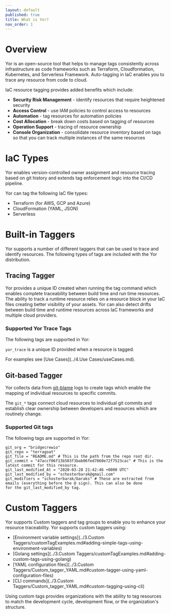 ```yaml
---
layout: default
published: true
title: What is Yor?
nav_order: 1
---
```


# Overview

Yor is an open-source tool that helps to manage tags consistently across infrastructure as code frameworks such as 
Terraform, Cloudformation, Kubernetes, and Serverless Framework. Auto-tagging in IaC enables you to trace any resource 
from code to cloud.

IaC resource tagging provides added benefits which include:
* **Security Risk Management** - identify resources that require heightened security
* **Access Control** - use IAM policies to control access to resources
* **Automation** - tag resources for automation policies
* **Cost Allocation** - break down costs based on tagging of resources
* **Operation Support** - tracing of resource ownership
* **Console Organization** - consolidate resource inventory based on tags so that you can track multiple instances of the same resources

# IaC Types
Yor enables version-controlled owner assignment and resource tracing based on git history and extends tag enforcement logic 
into the CI/CD pipeline. 

Yor can tag the following IaC file types:
  * Terraform (for AWS, GCP and Azure)
  * CloudFormation (YAML, JSON)
  * Serverless

# Built-in Taggers

Yor supports a number of different taggers that can be used to trace and identify resources. The following types of tags are
included with the Yor distribution.

## Tracing Tagger

Yor provides a unique ID created when running the tag command which enables complete traceability between build time and run time resources.
The ability to track a runtime resource relies on a resource block in your IaC files creating better visibility of your assets. Yor can also detect 
drifts between build time and runtime resources across IaC frameworks and 
multiple cloud providers. 

### Supported Yor Trace Tags
The following tags are supported in Yor:

```yor_trace``` is a unique ID provided when a resource is tagged.

For examples see [Use Cases](../4.Use Cases/useCases.md).

## Git-based Tagger
Yor collects data from [git-blame](https://git-scm.com/docs/git-blame) logs to create tags which enable the mapping of individual 
resources to specific commits. 

The ```git_*``` tags connect cloud resources to individual git commits and establish clear ownership between developers and 
resources which are routinely change.

### Supported Git tags
The following tags are supported in Yor:
```
git_org = "bridgecrewio"
git_repo = "terragoat"
git_file = "README.md" # This is the path from the repo root dir.
git_commit = "47accf06f13b503f3bab06fed7860e72f7523cac" # This is the latest commit for this resource.
git_last_modified_At = "2020-03-28 21:42:46 +0000 UTC"
git_last_modified_by = "schosterbarak@gmail.com"
git_modifiers = "schosterbarak/baraks" # These are extracted from emails (everything before the @ sign). This can also be done 
for the git_last_modified_by tag.
```

# Custom Taggers

Yor supports Custom taggers and tag groups to enable you to enhance your resource traceability. Yor supports custom taggers using:
* [Environment variable settings](../3.Custom Taggers/customTagExamples.md#adding-simple-tags-using-environment-variables) 
* [Golang settings](../3.Custom Taggers/customTagExamples.md#adding-custom-tags-using-golang)
* [YAML configuration files](../3.Custom Taggers/Custom_tagger_YAML.md#custom-tagger-using-yaml-configuration-files)  
* [CLI commands](../3.Custom Taggers/Custom_tagger_YAML.md#custom-tagging-using-cli)

Using custom tags provides organizations with the ability to tag resources to match the development cycle, development flow, or the organization's 
structure.


